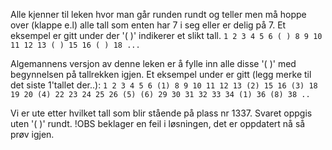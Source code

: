 Alle kjenner til leken hvor man går runden rundt og teller men må hoppe over (klappe e.l) alle tall som enten har 7 i seg eller er delig på 7. Et eksempel er gitt under der '( )' indikerer et slikt tall.
`1 2 3 4 5 6 ( ) 8 9 10 11 12 13 ( ) 15 16 ( ) 18 ...` 

Algemannens versjon av denne leken er å fylle inn alle disse '( )' med begynnelsen på tallrekken igjen. Et eksempel under er gitt (legg merke til det siste 1'tallet der..):
`1 2 3 4 5 6 (1) 8 9 10 11 12 13 (2) 15 16 (3) 18 19 20 (4) 22 23 24 25 26 (5) (6) 29 30 31 32 33 34 (1) 36 (8) 38 ..`

Vi er ute etter hvilket tall som blir stående på plass nr 1337. Svaret oppgis uten '( )' rundt. 
!OBS beklager en feil i løsningen, det er oppdatert nå så prøv igjen.